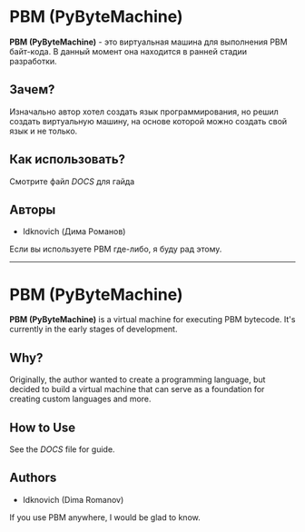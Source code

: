 # PBM (PyByteMachine)

**PBM (PyByteMachine)** - это виртуальная машина для выполнения PBM байт-кода. В данный момент она находится в ранней стадии разработки.

## Зачем?

Изначально автор хотел создать язык программирования, но решил создать виртуальную машину, на основе которой можно создать свой язык и не только.

## Как использовать?

Смотрите файл *DOCS* для гайда

## Авторы

- Idknovich (Дима Романов)



Если вы используете PBM где-либо, я буду рад этому.

---

# PBM (PyByteMachine)

**PBM (PyByteMachine)** is a virtual machine for executing PBM bytecode. It's currently in the early stages of development.

## Why?

Originally, the author wanted to create a programming language, but decided to build a virtual machine that can serve as a foundation for creating custom languages and more.

## How to Use

See the *DOCS* file for guide.

## Authors

- Idknovich (Dima Romanov)



If you use PBM anywhere, I would be glad to know.
